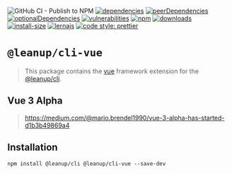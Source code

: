 ![GitHub CI - Publish to NPM](https://github.com/leanupjs/leanup/workflows/GitHub%20CI%20-%20Publish%20to%20NPM/badge.svg)
[![dependencies][dependencies]][dependencies-url]
[![peerDependencies][peerdependencies]][peerdependencies-url]
[![optionalDependencies][optionaldependencies]][optionaldependencies-url]
[![vulnerabilities][vulnerabilities]][vulnerabilities-url]
[![npm][npm]][npm-url]
[![downloads][downloads]][downloads-url]
[![install-size][install-size]][install-size-url]
[![lernajs][lernajs]][lernajs-url]
[![code style: prettier](https://img.shields.io/badge/code_style-prettier-ff69b4.svg)](https://github.com/prettier/prettier)

[npm]: https://img.shields.io/npm/v/@leanup/cli-vue
[npm-url]: https://www.npmjs.com/package/@leanup/cli-vue
[dependencies]: https://status.david-dm.org/gh/leanupjs/leanup.svg?path=packages/cli/frameworks/vue&ref=release/1.1
[dependencies-url]: https://david-dm.org/leanupjs/leanup?path=packages/cli/frameworks/vue&ref=release/1.1
[peerdependencies]: https://status.david-dm.org/gh/leanupjs/leanup.svg?path=packages/cli/frameworks/vue&ref=release/1.1&type=peer
[peerdependencies-url]: https://david-dm.org/leanupjs/leanup?path=packages/cli/frameworks/vue&ref=release/1.1&type=peer
[optionaldependencies]: https://status.david-dm.org/gh/leanupjs/leanup.svg?path=packages/cli/frameworks/vue&ref=release/1.1&type=optional
[optionaldependencies-url]: https://david-dm.org/leanupjs/leanup?path=packages/cli/frameworks/vue&ref=release/1.1&type=optional
[vulnerabilities]: https://snyk.io/test/npm/@leanup/cli-vue/badge.svg
[vulnerabilities-url]: https://snyk.io/test/npm/@leanup/cli-vue
[downloads]: https://img.shields.io/npm/dt/@leanup/cli-vue
[downloads-url]: https://npmcharts.com/compare/@leanup/cli-vue?minimal=true
[install-size]: https://packagephobia.now.sh/badge?p=@leanup/cli-vue
[install-size-url]: https://packagephobia.now.sh/result?p=@leanup/cli-vue
[lernajs]: https://img.shields.io/badge/managed%20with-lerna-blueviolet
[lernajs-url]: https://lerna.js.org

# `@leanup/cli-vue`

> This package contains the [vue](https://vuejs.org) framework extension for the [@leanup/cli](https://www.npmjs.com/package/@leanup/cli).

## Vue 3 Alpha

> https://medium.com/@mario.brendel1990/vue-3-alpha-has-started-d1b3b49869a4

## Installation

`npm install @leanup/cli @leanup/cli-vue --save-dev`
